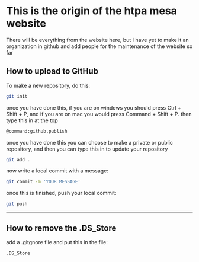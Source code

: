 # This is the origin of the htpa mesa website

There will be everything from the website here, but I have yet to make it an organization in github and add people for the maintenance of the website so far

## How to upload to GitHub

To make a new repository, do this:

```bash
git init
```

once you have done this, if you are on windows you should press Ctrl + Shift + P, and if you are on mac you would press Command + Shift + P. then type this in at the top

```bash
@command:github.publish
```

once you have done this you can choose to make a private or public repository, and then you can type this in to update your repository

```bash
git add .
```

now write a local commit with a message:

```bash
git commit -m 'YOUR MESSAGE'
```

once this is finished, push your local commit:

```bash
git push
```

---

## How to remove the .DS_Store

add a .gitgnore file and put this in the file:

```bash
.DS_Store
```
